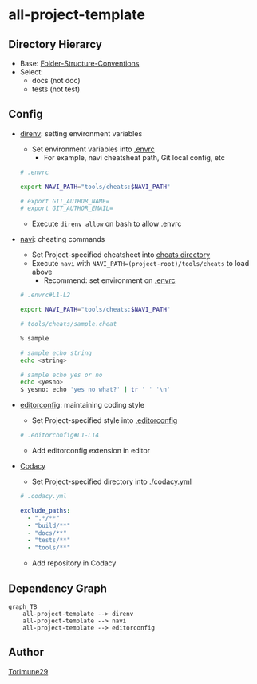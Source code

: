 # all-project-template

## Directory Hierarcy

* Base: [Folder-Structure-Conventions](https://github.com/kriasoft/Folder-Structure-Conventions)
* Select:
    * docs (not doc)
    * tests (not test)

## Config

* [direnv](https://github.com/direnv/direnv): setting environment variables
    * Set environment variables into [.envrc](../.envrc)
        * For example, navi cheatsheat path, Git local config, etc

    ```bash
    # .envrc
    
    export NAVI_PATH="tools/cheats:$NAVI_PATH"
    
    # export GIT_AUTHOR_NAME=
    # export GIT_AUTHOR_EMAIL=
    
    
    ```

    * Execute `direnv allow` on bash to allow .envrc
* [navi](https://github.com/denisidoro/navi): cheating commands
    * Set Project-specified cheatsheet into [cheats directory](../tools/cheats/)
    * Execute `navi` with `NAVI_PATH=(project-root)/tools/cheats` to load above
        * Recommend: set environment on [.envrc](../.envrc)

    ```bash
    # .envrc#L1-L2
    
    export NAVI_PATH="tools/cheats:$NAVI_PATH"
    
    ```

    ```bash
    # tools/cheats/sample.cheat
    
    % sample
    
    # sample echo string
    echo <string>
    
    # sample echo yes or no
    echo <yesno>
    $ yesno: echo 'yes no what?' | tr ' ' '\n'
    
    ```

* [editorconfig](https://editorconfig.org/): maintaining coding style
    * Set Project-specified style into [.editorconfig](../.editorconfig)
    <!-- editorconfig-checker-disable -->
    ```bash
    # .editorconfig#L1-L14
    
    ```
    <!-- editorconfig-checker-enable -->

    * Add editorconfig extension in editor
* [Codacy](https://www.codacy.com/)
    * Set Project-specified directory into [./codacy.yml](../.codacy.yml)
    <!-- editorconfig-checker-disable -->
    ```yaml
    # .codacy.yml
    
    exclude_paths:
      - ".*/**"
      - "build/**"
      - "docs/**"
      - "tests/**"
      - "tools/**"
    
    ```
    <!-- editorconfig-checker-enable -->

    * Add repository in Codacy

## Dependency Graph

```mermaid
graph TB
    all-project-template --> direnv
    all-project-template --> navi
    all-project-template --> editorconfig
```

## Author

[Torimune29](https://github.com/Torimune29)


